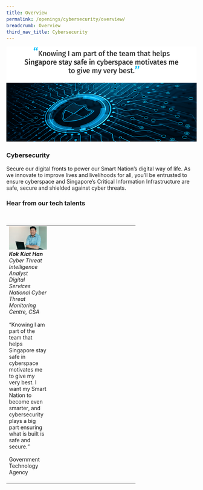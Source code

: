 ```yaml
---
title: Overview
permalink: /openings/cybersecurity/overview/
breadcrumb: Overview
third_nav_title: Cybersecurity
---
```

![](/images/hero-cybersecurity.png)

### **Cybersecurity**

Secure our digital fronts to power our Smart Nation’s digital way of life. As we innovate to improve lives and livelihoods for all, you’ll be entrusted to ensure cyberspace and Singapore’s Critical Information Infrastructure are safe, secure and shielded against cyber threats.

### **Hear from our tech talents**

<table width="300px">
<tbody><br>
      <td width="100px">
      <img src="/images/kok-kiat-han.png" alt="Kok Kiat Han" title="Tech Talent" /><br><em><strong>Kok Kiat Han</strong><br>Cyber Threat Intelligence Analyst<br>Digital Services<br>National Cyber Threat Monitoring Centre, CSA</em><br><br>“Knowing I am part of the team that helps Singapore stay safe in cyberspace motivates me to give my very best. I want my Smart Nation to become even smarter, and cybersecurity plays a big part ensuring what is built is safe and secure.”<br><br>Government Technology Agency    
      <br><br>
      </td>
      <td width="100px">
      <img src="/images/hidden.gif"><br><br>
      </td>
			<td width="100px">
      <img src="/images/hidden.gif"><br><br>
      </td>
  </tbody>
</table>